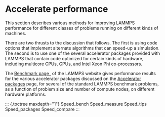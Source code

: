 # Accelerate performance

This section describes various methods for improving LAMMPS performance
for different classes of problems running on different kinds of
machines.

There are two thrusts to the discussion that follows. The first is using
code options that implement alternate algorithms that can speed-up a
simulation. The second is to use one of the several accelerator packages
provided with LAMMPS that contain code optimized for certain kinds of
hardware, including multicore CPUs, GPUs, and Intel Xeon Phi
co-processors.

The [Benchmark page](https://www.lammps.org/bench.html)\_ of the LAMMPS
website gives performance results for the various accelerator packages
discussed on the [Accelerator packages](Speed_packages) page, for
several of the standard LAMMPS benchmark problems, as a function of
problem size and number of compute nodes, on different hardware
platforms.

::: {.toctree maxdepth="1"}
Speed_bench Speed_measure Speed_tips Speed_packages Speed_compare
:::
